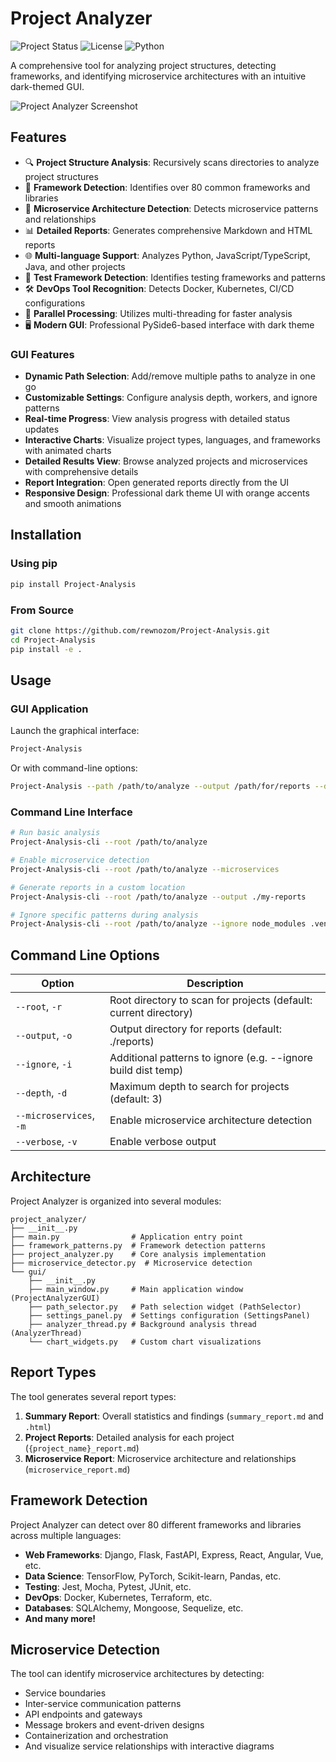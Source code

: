 # Project Analyzer

![Project Status](https://img.shields.io/badge/status-beta-orange)
![License](https://img.shields.io/badge/license-MIT-blue)
![Python](https://img.shields.io/badge/python-3.10%2B-blue)

A comprehensive tool for analyzing project structures, detecting frameworks, and identifying microservice architectures with an intuitive dark-themed GUI.

![Project Analyzer Screenshot](docs/screenshot.png)

## Features

- 🔍 **Project Structure Analysis**: Recursively scans directories to analyze project structures
- 🧩 **Framework Detection**: Identifies over 80 common frameworks and libraries
- 🔄 **Microservice Architecture Detection**: Detects microservice patterns and relationships
- 📊 **Detailed Reports**: Generates comprehensive Markdown and HTML reports
- 🌐 **Multi-language Support**: Analyzes Python, JavaScript/TypeScript, Java, and other projects
- 🧪 **Test Framework Detection**: Identifies testing frameworks and patterns
- 🛠️ **DevOps Tool Recognition**: Detects Docker, Kubernetes, CI/CD configurations
- 🔄 **Parallel Processing**: Utilizes multi-threading for faster analysis
- 🖥️ **Modern GUI**: Professional PySide6-based interface with dark theme

### GUI Features

- **Dynamic Path Selection**: Add/remove multiple paths to analyze in one go
- **Customizable Settings**: Configure analysis depth, workers, and ignore patterns
- **Real-time Progress**: View analysis progress with detailed status updates
- **Interactive Charts**: Visualize project types, languages, and frameworks with animated charts
- **Detailed Results View**: Browse analyzed projects and microservices with comprehensive details
- **Report Integration**: Open generated reports directly from the UI
- **Responsive Design**: Professional dark theme UI with orange accents and smooth animations

## Installation

### Using pip

```bash
pip install Project-Analysis
```

### From Source

```bash
git clone https://github.com/rewnozom/Project-Analysis.git
cd Project-Analysis
pip install -e .
```

## Usage

### GUI Application

Launch the graphical interface:

```bash
Project-Analysis
```

Or with command-line options:

```bash
Project-Analysis --path /path/to/analyze --output /path/for/reports --debug
```

### Command Line Interface

```bash
# Run basic analysis
Project-Analysis-cli --root /path/to/analyze

# Enable microservice detection
Project-Analysis-cli --root /path/to/analyze --microservices

# Generate reports in a custom location
Project-Analysis-cli --root /path/to/analyze --output ./my-reports

# Ignore specific patterns during analysis
Project-Analysis-cli --root /path/to/analyze --ignore node_modules .venv tmp
```

## Command Line Options

| Option | Description |
|--------|-------------|
| `--root`, `-r` | Root directory to scan for projects (default: current directory) |
| `--output`, `-o` | Output directory for reports (default: ./reports) |
| `--ignore`, `-i` | Additional patterns to ignore (e.g. --ignore build dist temp) |
| `--depth`, `-d` | Maximum depth to search for projects (default: 3) |
| `--microservices`, `-m` | Enable microservice architecture detection |
| `--verbose`, `-v` | Enable verbose output |

## Architecture

Project Analyzer is organized into several modules:

```
project_analyzer/
├── __init__.py
├── main.py                # Application entry point
├── framework_patterns.py  # Framework detection patterns
├── project_analyzer.py    # Core analysis implementation
├── microservice_detector.py  # Microservice detection
└── gui/
    ├── __init__.py
    ├── main_window.py     # Main application window (ProjectAnalyzerGUI)
    ├── path_selector.py   # Path selection widget (PathSelector)
    ├── settings_panel.py  # Settings configuration (SettingsPanel)
    ├── analyzer_thread.py # Background analysis thread (AnalyzerThread)
    └── chart_widgets.py   # Custom chart visualizations
```

## Report Types

The tool generates several report types:

1. **Summary Report**: Overall statistics and findings (`summary_report.md` and `.html`)
2. **Project Reports**: Detailed analysis for each project (`{project_name}_report.md`)
3. **Microservice Report**: Microservice architecture and relationships (`microservice_report.md`)

## Framework Detection

Project Analyzer can detect over 80 different frameworks and libraries across multiple languages:

- **Web Frameworks**: Django, Flask, FastAPI, Express, React, Angular, Vue, etc.
- **Data Science**: TensorFlow, PyTorch, Scikit-learn, Pandas, etc.
- **Testing**: Jest, Mocha, Pytest, JUnit, etc.
- **DevOps**: Docker, Kubernetes, Terraform, etc.
- **Databases**: SQLAlchemy, Mongoose, Sequelize, etc.
- **And many more!**

## Microservice Detection

The tool can identify microservice architectures by detecting:

- Service boundaries
- Inter-service communication patterns
- API endpoints and gateways
- Message brokers and event-driven designs
- Containerization and orchestration
- And visualize service relationships with interactive diagrams
